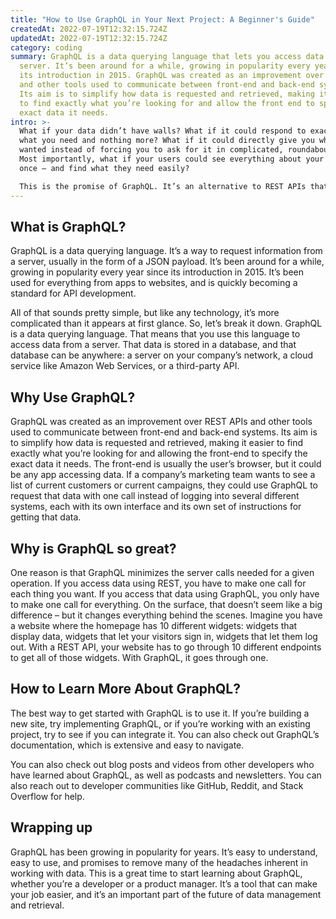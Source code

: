 ```yaml
---
title: "How to Use GraphQL in Your Next Project: A Beginner's Guide"
createdAt: 2022-07-19T12:32:15.724Z
updatedAt: 2022-07-19T12:32:15.724Z
category: coding
summary: GraphQL is a data querying language that lets you access data from a
  server. It’s been around for a while, growing in popularity every year since
  its introduction in 2015. GraphQL was created as an improvement over REST APIs
  and other tools used to communicate between front-end and back-end systems.
  Its aim is to simplify how data is requested and retrieved, making it easier
  to find exactly what you’re looking for and allow the front end to specify the
  exact data it needs.
intro: >-
  What if your data didn’t have walls? What if it could respond to exactly
  what you need and nothing more? What if it could directly give you what you
  wanted instead of forcing you to ask for it in complicated, roundabout ways?
  Most importantly, what if your users could see everything about your site at
  once – and find what they need easily? 

  This is the promise of GraphQL. It’s an alternative to REST APIs that opens up entire datasets instead of just individual endpoints. That means that instead of asking for data about users, their profile, or their account separately — as though each piece was in its own locked room — you can ask for Users> and get back every user on the site at once with no additional steps or roadblocks. Users> . . . and Profile> . . . and Account> – all unlocked at once. And while that sounds like a lot more work, it actually means less work overall because the dataset is so much smaller and simpler than with traditional APIs.
---
```


## What is GraphQL?

GraphQL is a data querying language. It’s a way to request information from a server, usually in the form of a JSON payload. It’s been around for a while, growing in popularity every year since its introduction in 2015. It’s been used for everything from apps to websites, and is quickly becoming a standard for API development.

All of that sounds pretty simple, but like any technology, it’s more complicated than it appears at first glance. So, let’s break it down. GraphQL is a data querying language. That means that you use this language to access data from a server. That data is stored in a database, and that database can be anywhere: a server on your company’s network, a cloud service like Amazon Web Services, or a third-party API.

## Why Use GraphQL?

GraphQL was created as an improvement over REST APIs and other tools used to communicate between front-end and back-end systems. Its aim is to simplify how data is requested and retrieved, making it easier to find exactly what you’re looking for and allowing the front-end to specify the exact data it needs. The front-end is usually the user’s browser, but it could be any app accessing data. If a company’s marketing team wants to see a list of current customers or current campaigns, they could use GraphQL to request that data with one call instead of logging into several different systems, each with its own interface and its own set of instructions for getting that data.

## Why is GraphQL so great?

One reason is that GraphQL minimizes the server calls needed for a given operation. If you access data using REST, you have to make one call for each thing you want. If you access that data using GraphQL, you only have to make one call for everything. On the surface, that doesn’t seem like a big difference – but it changes everything behind the scenes. Imagine you have a website where the homepage has 10 different widgets: widgets that display data, widgets that let your visitors sign in, widgets that let them log out. With a REST API, your website has to go through 10 different endpoints to get all of those widgets. With GraphQL, it goes through one.

## How to Learn More About GraphQL?

The best way to get started with GraphQL is to use it. If you’re building a new site, try implementing GraphQL, or if you’re working with an existing project, try to see if you can integrate it. You can also check out GraphQL’s documentation, which is extensive and easy to navigate.

You can also check out blog posts and videos from other developers who have learned about GraphQL, as well as podcasts and newsletters. You can also reach out to developer communities like GitHub, Reddit, and Stack Overflow for help.

## Wrapping up

GraphQL has been growing in popularity for years. It’s easy to understand, easy to use, and promises to remove many of the headaches inherent in working with data. This is a great time to start learning about GraphQL, whether you’re a developer or a product manager. It’s a tool that can make your job easier, and it’s an important part of the future of data management and retrieval.
